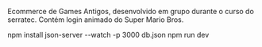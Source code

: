 Ecommerce de Games Antigos, desenvolvido em grupo durante o curso do serratec.
Contém login animado do Super Mario Bros.

npm install
json-server --watch -p 3000 db.json
npm run dev